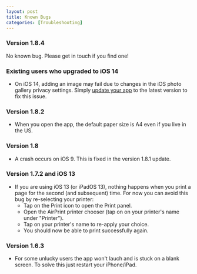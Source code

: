 ```yaml
---
layout: post
title: Known Bugs
categories: [Troubleshooting]
---
```

### Version 1.8.4

No known bug. Please get in touch if you find one!

### Existing users who upgraded to iOS 14

* On iOS 14, adding an image may fail due to changes in the iOS photo gallery privacy settings. Simply [update your app](https://support.apple.com/en-us/HT202180#manual) to the latest version to fix this issue.

### Version 1.8.2

* When you open the app, the default paper size is A4 even if you live in the US.

### Version 1.8

* A crash occurs on iOS 9. This is fixed in the version 1.8.1 update.

### Version 1.7.2 and iOS 13

* If you are using iOS 13 (or iPadOS 13), nothing happens when you print a page for the second (and subsequent) time. For now you can avoid this bug by re-selecting your printer:
    * Tap on the Print icon to open the Print panel.
    * Open the AirPrint printer chooser (tap on on your printer's name under "Printer").
    * Tap on your printer's name to re-apply your choice.
    * You should now be able to print successfully again.

### Version 1.6.3

* For some unlucky users the app won't lauch and is stuck on a blank screen. To solve this just restart your iPhone/iPad.

